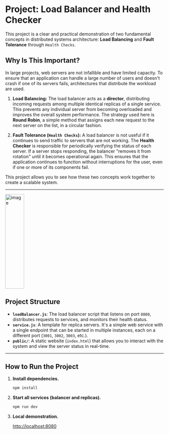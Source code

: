 # Project: Load Balancer and Health Checker

This project is a clear and practical demonstration of two fundamental concepts in distributed systems architecture: **Load Balancing** and **Fault Tolerance** through `Health Checks`.

## Why Is This Important?

In large projects, web servers are not infallible and have limited capacity. To ensure that an application can handle a large number of users and doesn't crash if one of its servers fails, architectures that distribute the workload are used.

1. **Load Balancing:** The load balancer acts as a **director**, distributing incoming requests among multiple identical replicas of a single service. This prevents any individual server from becoming overloaded and improves the overall system performance. The strategy used here is **Round Robin**, a simple method that assigns each new request to the next server on the list, in a circular fashion.

2. **Fault Tolerance (`Health Checks`):** A load balancer is not useful if it continues to send traffic to servers that are not working. The **Health Checker** is responsible for periodically verifying the status of each server. If a server stops responding, the balancer "removes it from rotation" until it becomes operational again. This ensures that the application continues to function without interruptions for the user, even if one or more of its components fail.

This project allows you to see how these two concepts work together to create a scalable system.

---

<img width="60" height="300" alt="image" src="https://github.com/user-attachments/assets/4f351df3-69ac-4aa3-a0ca-3fd28267bddc" />


## Project Structure

- **`loadBalancer.js`**: The load balancer script that listens on port `8080`, distributes requests to services, and monitors their health status.
- **`service.js`**: A template for replica servers. It's a simple web service with a single endpoint that can be started in multiple instances, each on a different port (`3001`, `3002`, `3003`, etc.).
- **`public/`**: A static website (`index.html`) that allows you to interact with the system and view the server status in real-time.
---

## How to Run the Project

1. **Install dependencies.**

   ```bash
   npm install

3. **Start all services (balancer and replicas).**

   ```bash
   npm run dev

5. **Local demonstration.**

   [http://localhost:8080](http://localhost:8080)
